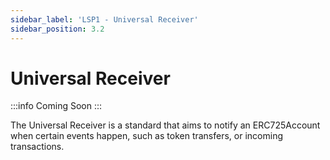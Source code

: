 ```yaml
---
sidebar_label: 'LSP1 - Universal Receiver'
sidebar_position: 3.2
---
```


# Universal Receiver

:::info Coming Soon
:::

The Universal Receiver is a standard that aims to notify an ERC725Account when certain events happen, such as token transfers, or incoming transactions.
